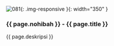 ---
---

![081](/static/img/hibahcms/081.png){: .img-responsive }{: width="350" }

### {{ page.nohibah }} - {{ page.title }}

{{ page.deskripsi }}
